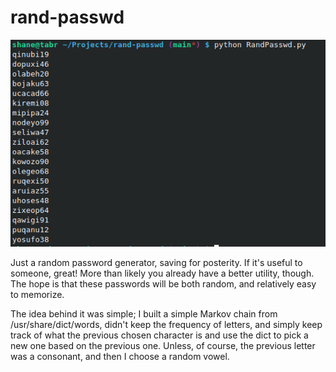 # rand-passwd

![Screenshot of random passwords](img/screenshot.png)

Just a random password generator, saving for posterity.  If it's useful to someone, great!  More than likely you already have a better utility, though.  The hope is that these passwords will be both random, and relatively easy to memorize.

The idea behind it was simple; I built a simple Markov chain from /usr/share/dict/words, didn't keep the frequency of letters, and simply keep track of what the previous chosen character is and use the dict to pick a new one based on the previous one.  Unless, of course, the previous letter was a consonant, and then I choose a random vowel.
